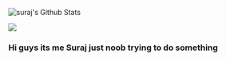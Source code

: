<p align="left">
  <img alt="suraj's Github Stats" src="https://github-readme-stats.vercel.app/api?username=Suraj-Suresh32&show_icons=true&include_all_commits=true&hide_border=true" />
  

<img src="https://komarev.com/ghpvc/?username=Suraj-Suresh32&style=flat" /> </p>

### Hi guys its me Suraj just noob  trying to do something 




 
